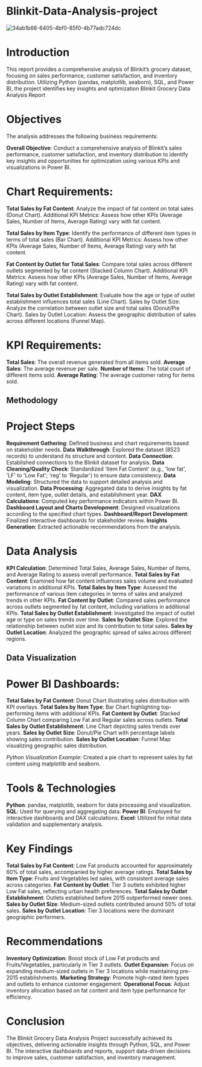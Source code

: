 # Blinkit-Data-Analysis-project
![34ab1b68-6405-4bf0-85f0-4b77adc724dc](https://github.com/user-attachments/assets/c06ebfba-0260-401f-b6fb-8cd773d09c55)




# Introduction
This report provides a comprehensive analysis of Blinkit’s grocery dataset, focusing on sales performance, customer satisfaction, and inventory distribution. Utilizing Python (pandas, matplotlib, seaborn), SQL, and Power BI, the project identifies key insights and optimization
Blinkit Grocery Data Analysis Report
# Objectives
The analysis addresses the following business requirements:

**Overall Objective**: Conduct a comprehensive analysis of Blinkit’s sales performance, customer satisfaction, and inventory distribution to identify key insights and opportunities for optimization using various KPIs and visualizations in Power BI.
# Chart Requirements:
**Total Sales by Fat Content**: Analyze the impact of fat content on total sales (Donut Chart).
Additional KPI Metrics: Assess how other KPIs (Average Sales, Number of Items, Average Rating) vary with fat content.


**Total Sales by Item Type**: Identify the performance of different item types in terms of total sales (Bar Chart).
Additional KPI Metrics: Assess how other KPIs (Average Sales, Number of Items, Average Rating) vary with fat content.


**Fat Content by Outlet for Total Sales**: Compare total sales across different outlets segmented by fat content (Stacked Column Chart).
Additional KPI Metrics: Assess how other KPIs (Average Sales, Number of Items, Average Rating) vary with fat content.


**Total Sales by Outlet Establishment**: Evaluate how the age or type of outlet establishment influences total sales (Line Chart).
Sales by Outlet Size: Analyze the correlation between outlet size and total sales (Donut/Pie Chart).
Sales by Outlet Location: Assess the geographic distribution of sales across different locations (Funnel Map).


# KPI Requirements:
**Total Sales**: The overall revenue generated from all items sold.
**Average Sales**: The average revenue per sale.
**Number of Items**: The total count of different items sold.
**Average Rating**: The average customer rating for items sold.


## Methodology
# Project Steps

**Requirement Gathering**: Defined business and chart requirements based on stakeholder needs.
**Data Walkthrough**: Explored the dataset (8523 records) to understand its structure and content.
**Data Connection**: Established connections to the Blinkit dataset for analysis.
**Data Cleaning/Quality Check**: Standardized 'Item Fat Content' (e.g., 'low fat', 'LF' to 'Low Fat'; 'reg' to 'Regular') to ensure data consistency.
**Data Modeling**: Structured the data to support detailed analysis and visualization.
**Data Processing**: Aggregated data to derive insights by fat content, item type, outlet details, and establishment year.
**DAX Calculations**: Computed key performance indicators within Power BI.
**Dashboard Layout and Charts Development**: Designed visualizations according to the specified chart types.
**Dashboard/Report Development**: Finalized interactive dashboards for stakeholder review.
**Insights Generation**: Extracted actionable recommendations from the analysis.

# Data Analysis

**KPI Calculation**: Determined Total Sales, Average Sales, Number of Items, and Average Rating to assess overall performance.
**Total Sales by Fat Content**: Examined how fat content influences sales volume and evaluated variations in additional KPIs.
**Total Sales by Item Type**: Assessed the performance of various item categories in terms of sales and analyzed trends in other KPIs.
**Fat Content by Outlet**: Compared sales performance across outlets segmented by fat content, including variations in additional KPIs.
**Total Sales by Outlet Establishment**: Investigated the impact of outlet age or type on sales trends over time.
**Sales by Outlet Size**: Explored the relationship between outlet size and its contribution to total sales.
**Sales by Outlet Location**: Analyzed the geographic spread of sales across different regions.

## Data Visualization

# Power BI Dashboards:
**Total Sales by Fat Content**: Donut Chart illustrating sales distribution with KPI overlays.
**Total Sales by Item Type**: Bar Chart highlighting top-performing items with additional KPIs.
**Fat Content by Outlet**: Stacked Column Chart comparing Low Fat and Regular sales across outlets.
**Total Sales by Outlet Establishment**: Line Chart depicting sales trends over years.
**Sales by Outlet Size**: Donut/Pie Chart with percentage labels showing sales contribution.
**Sales by Outlet Location**: Funnel Map visualizing geographic sales distribution.


*Python Visualization Example*: Created a pie chart to represent sales by fat content using matplotlib and seaborn.

 # Tools & Technologies

**Python**: pandas, matplotlib, seaborn for data processing and visualization.
**SQL**: Used for querying and aggregating data.
**Power BI**: Employed for interactive dashboards and DAX calculations.
**Excel**: Utilized for initial data validation and supplementary analysis.

# Key Findings

**Total Sales by Fat Content**: Low Fat products accounted for approximately 60% of total sales, accompanied by higher average ratings.
**Total Sales by Item Type**: Fruits and Vegetables led sales, with consistent average sales across categories.
**Fat Content by Outlet**: Tier 3 outlets exhibited higher Low Fat sales, reflecting urban health preferences.
**Total Sales by Outlet Establishment**: Outlets established before 2015 outperformed newer ones.
**Sales by Outlet Size**: Medium-sized outlets contributed around 50% of total sales.
**Sales by Outlet Location**: Tier 3 locations were the dominant geographic performers.

# Recommendations

**Inventory Optimization**: Boost stock of Low Fat products and Fruits/Vegetables, particularly in Tier 3 outlets.
**Outlet Expansion**: Focus on expanding medium-sized outlets in Tier 3 locations while maintaining pre-2015 establishments.
**Marketing Strategy**: Promote high-rated item types and outlets to enhance customer engagement.
**Operational Focus**: Adjust inventory allocation based on fat content and item type performance for efficiency.

# Conclusion
The Blinkit Grocery Data Analysis Project successfully achieved its objectives, delivering actionable insights through Python, SQL, and Power BI. The interactive dashboards and reports, support data-driven decisions to improve sales, customer satisfaction, and inventory management.
